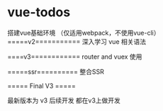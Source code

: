 # vue-todos
搭建vue基础环境 （仅适用webpack，不使用vue-cli）
=====v2===========
深入学习 vue 相关语法

====v3============
router and vuex 使用

=====ssr==========
整合SSR



===== Final V3 =====

最新版本为 v3 后续开发 都在v3上做开发